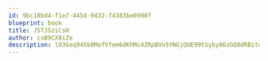 ```yaml
---
id: 9bc10bd4-f1e7-445d-9432-f4383be0998f
blueprint: book
title: JSTJSziCsH
author: csB9CX8iZe
description: lO3Geq945b0MefVfem6dKhMc4ZRpBVn5YNGjQUE99tSyby86zGQ8dRBitoz9YMgDtCxGivobKhAQwaB7vj3MQkGAYZQbrkRtSClP
---
```

